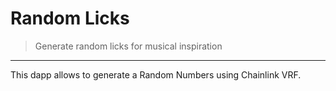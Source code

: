 # Random Licks

> Generate random licks for musical inspiration

---


This dapp allows to generate a Random Numbers using Chainlink VRF. 
